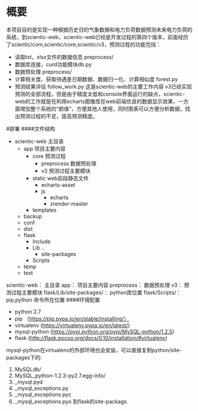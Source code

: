 # 概要
本项目目的是实现一种根据历史日的气象数据和电力负荷数据预测未来电力负荷的系统，到scientic-web，scientic-web已经是开发过程的第四个版本，前面经历了scientic/com,scientic/core,scientic/v3，预测过程的功能包括：
 - 读取txt，xlsx文件的数据信息  preprocess/
 - 数据库连接，curd功能模块db.py
 - 数据预处理 preprocess/
 - 计算相关度、获取待遇差日期数据、数据归一化、计算相似度 forest.py
 - 预测结果评估 follow_work.py 这是scientic-web的主要工作内容
v3已经实现预测的全部流程，但是由于精度太低和console界面运行的缺点，scientic-web的工作就是在利用echarts图像库在web前端优良的数据显示效果，一方面增加整个系统的“颜值”，方便其他人使用，同时图表可以方便分析数据，找出预测过程的不足，提高预测精度。

#部署
####文件结构
 - scientic-web 主目录
   - app 项目主要内容
     - core 预测过程
       - preprocess 数据预处理
       - v3 预测过程主要模块
     - static web前段静态文件
       - echarts-asset
       - js
         - echarts
         - zrender-master
     - templates
   - backup
   - conf
   - dist
   - flask
     - Include
     - Lib
      ..
       - site-packages
     - Scripts
   - temp
   - test

scientic-web： 主目录
app： 项目主要内容
preprocess： 数据预处理
v3： 预测过程主要模块
flask/Lib/site-packages/： python库位置
flask/Scripts/：pip,python 命令所在位置
####环境配置
 - python 2.7
 - pip （https://pip.pypa.io/en/stable/installing/）
 - virtualenv (https://virtualenv.pypa.io/en/latest/)
 - mysql-python (https://pypi.python.org/pypi/MySQL-python/1.2.5)
 - flask (http://flask.pocoo.org/docs/0.10/installation/#virtualenv)

mysql-python在virtualenv的外部环境也会安装，可以直接复制python/site-packages下的:
1. MySQLdb/
2. MySQL_python-1.2.3-py2.7.egg-info/
3. _mysql.pyd
4. _mysql_exceptions.py
5. _mysql_exceptions.pyc
6. _mysql_exceptions.pyo
到flask的site-packags.

